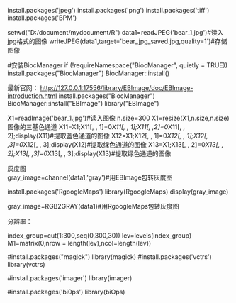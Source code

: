
install.packages('jpeg')
install.packages('png')
install.packages('tiff')
install.packages('BPM')




setwd("D:/document/mydocument/R")
data1=readJPEG('bear_1.jpg')#读入jpg格式的图像
writeJPEG(data1,target='bear_jpg_saved.jpg,quality=1')#存储图像



#安装BiocManager
if (!requireNamespace("BiocManager", quietly = TRUE))
    install.packages("BiocManager")
BiocManager::install()

最新官网：
http://127.0.0.1:17556/library/EBImage/doc/EBImage-introduction.html
install.packages("BiocManager")
BiocManager::install("EBImage")
library("EBImage")


X1=readImage('bear_1.jpg')#读入图像
n.size=300
X1=resize(X1,n.size,n.size)
图像的三基色通道
X11=X1;X11[, , 1]=0*X11[, , 1];X11[, ,2]=0*X11[, , 2];display(X11)#提取蓝色通道的图像
X12=X1;X12[, , 1]=0*X12[, , 1];X12[, ,3]=0*X12[, , 3];display(X12)#提取绿色通道的图像
X13=X1;X13[, , 2]=0*X13[, , 2];X13[, ,3]=0*X13[, , 3];display(X13)#提取绿色通道的图像

灰度图   
gray_image=channel(data1,'gray')#用EBImage包转灰度图

install.packages('RgoogleMaps')
library(RgoogleMaps)
display(gray_image)

gray_image=RGB2GRAY(data1)#用RgoogleMaps包转灰度图

分辨率：

index_group=cut(1:300,seq(0,300,30))
lev=levels(index_group)
M1=matrix(0,nrow = length(lev),ncol=length(lev))



#install.packages("magick")
library(magick)
#install.packages('vctrs')
library(vctrs)


#install.packages('imager')
library(imager)

#install.packages('bi0ps')
library(biOps)
